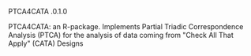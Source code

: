 PTCA4CATA .0.1.0

PTCA4CATA: an R-package. Implements Partial Triadic Correspondence Analysis (PTCA)
for the analysis of data coming from "Check All That Apply" (CATA) Designs
